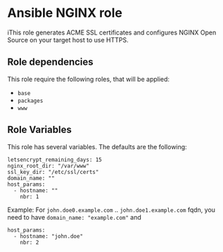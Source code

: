 # Ansible NGINX role

iThis role generates ACME SSL certificates and configures NGINX Open Source on your target host to use HTTPS.

## Role dependencies
This role require the following roles, that will be applied:
* ``base``
* ``packages``
* ``www``

## Role Variables

This role has several variables. The defaults are the following:
```
letsencrypt_remaining_days: 15
nginx_root_dir: "/var/www"
ssl_key_dir: "/etc/ssl/certs"
domain_name: ""
host_params:
  - hostname: ""
    nbr: 1
```
Example: For ``john.doe0.example.com`` .. ``john.doe1.example.com`` fqdn, you need to have ``domain_name: "example.com"`` and
```
host_params:
  - hostname: "john.doe"
    nbr: 2
```

